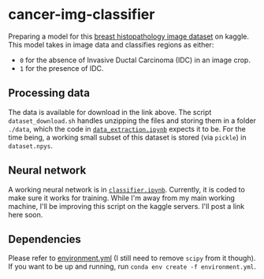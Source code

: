 # cancer-img-classifier
Preparing a model for this
[breast histopathology image dataset](https://www.kaggle.com/paultimothymooney/breast-histopathology-images) on kaggle. This model
takes in image data and classifies regions as either:
- `0` for the absence of Invasive Ductal Carcinoma (IDC) in an image crop.
- `1` for the presence of IDC.

## Processing data
The data is available for download in the link above. The script `dataset_download.sh` handles unzipping the files
and storing them in a folder `./data`, which the code in [`data_extraction.ipynb`](./data_extraction.ipynb) expects it to be.
For the time being, a working small subset of this dataset is stored (via `pickle`) in `dataset.npys`.

## Neural network
A working neural network is in [`classifier.ipynb`](./classifier.ipynb). Currently, it is coded to
make sure it works for training. While I'm away from my main working machine, I'll be improving this script on the kaggle servers. I'll
post a link here soon.

## Dependencies
Please refer to [environment.yml](./environment.yml) (I still need to remove `scipy` from it though). If you want to be up and running,
run `conda env create -f environment.yml`.

